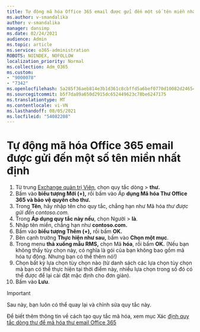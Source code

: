 ```yaml
---
title: Tự động mã hóa Office 365 email được gửi đến một số tên miền nhất định
ms.author: v-smandalika
author: v-smandalika
manager: dansimp
ms.date: 02/24/2021
audience: Admin
ms.topic: article
ms.service: o365-administration
ROBOTS: NOINDEX, NOFOLLOW
localization_priority: Normal
ms.collection: Adm_O365
ms.custom:
- "9000078"
- "7342"
ms.openlocfilehash: 5a285f36aeb814e3b1d361c8cbffd5a6bef0770d10082d24654c7bbda59ce65b
ms.sourcegitcommit: b5f7da89a650d2915dc652449623c78be6247175
ms.translationtype: MT
ms.contentlocale: vi-VN
ms.lasthandoff: 08/05/2021
ms.locfileid: "54082208"
---
```

# <a name="automatically-encrypt-office-365-email-messages-sent-to-certain-domains"></a>Tự động mã hóa Office 365 email được gửi đến một số tên miền nhất định

1. Từ trung [Exchange quản trị Viên](https://outlook.office365.com/ecp/), chọn quy tắc dòng > **thư.** 
2. Bấm vào **biểu tượng Mới (+),** rồi bấm vào Áp **dụng Mã hóa Thư Office 365 và bảo vệ quyền cho thư.**
3. Trong **Tên**, hãy nhập tên cho quy tắc, chẳng hạn như Mã hóa *thư được gửi đến contoso.com.*
4. Trong **Áp dụng quy tắc này nếu**, chọn Người > **là**. 
5. Nhập tên miền, chẳng hạn như **contoso.com.**
6. Bấm vào **biểu tượng Thêm (+),** rồi bấm **OK.**
7. Bên cạnh trường **Thực hiện như sau,** bấm vào **Chọn một mục**. 
8. Trong menu **thả xuống mẫu RMS,** chọn Mã **hóa**, rồi bấm **OK.** (Nếu bạn không thấy tùy chọn này, có nghĩa là gói của bạn không bao gồm mã hóa tự động. Nhưng bạn có thể thêm nó!)
9. Chọn bất kỳ lựa chọn tùy chọn nào (từ danh sách các lựa chọn tùy chọn mà bạn có thể thực hiện tại thời điểm này, nhiều lựa chọn trong số đó có thể được để lại cài đặt mặc định cho đơn giản).
10. Bấm vào **Lưu**.

> [!IMPORTANT]
> Sau này, bạn luôn có thể quay lại và chỉnh sửa quy tắc này.

Để biết thêm thông tin về cách tạo quy tắc mã hóa, xem mục Xác [định quy tắc dòng thư để mã hóa thư email Office 365](https://docs.microsoft.com/microsoft-365/compliance/define-mail-flow-rules-to-encrypt-email)